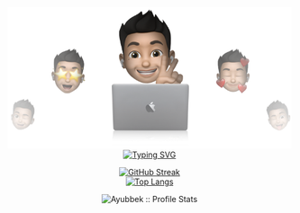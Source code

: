 <!-- # Ayubbek O'rinboyev -->

<p align="center">
<img src="https://raw.githubusercontent.com/leverow/leverow/main/cover_leverow.png" alt="Ayubbek"/>
<a href="https://github.com/Ayubiy1"><img alt="Typing SVG" src="https://readme-typing-svg.herokuapp.com?font=IBM+Plex+Sans&size=25&duration=4500&color=BCB1F7&center=true&width=500&lines=Hi,+I'm+Ayubbek+Urinboyev+👋;Front-end+Enthusiast;Nice+to+meet+you!" /> </a> </p>

<div align="center">

[![GitHub Streak](https://streak-stats.demolab.com/?user=Ayubiy1&theme=dark)](https://github.com/Ayubiy1/)<br/>
[![Top Langs](https://github-readme-stats.vercel.app/api/top-langs/?username=Ayubiy1&text_color=ffffff&text_bold=true&title_color=e3289c&bg_color=2b213a&card_width=495px)](https://github.com/Ayubiy1/)</div>

<p align="center"><img src="https://github-readme-stats.vercel.app/api?username=Ayubiy1&show_icons=true&theme=synthwave" alt="Ayubbek :: Profile Stats" /></p>

<!--------------------------------  ///

<p align="center">
<img src="./cover_leverow.png" alt="Leverow"/>
<a href="https://github.com/pattisoj"><img alt="Typing SVG" src="https://readme-typing-svg.herokuapp.com?font=IBM+Plex+Sans&size=25&duration=4500&color=BCB1F7&center=true&width=500&lines=Hi,+I'm+Azamjon+Bakhriddinov+👋;.Net+Enthusiast;Nice+to+meet+you!" /> </a> </p>

<div align="center">

[![GitHub Streak](https://streak-stats.demolab.com/?user=leverow&theme=dark)](https://github.com/leverow/)<br/>
[![Top Langs](https://github-readme-stats.vercel.app/api/top-langs/?username=leverow&text_color=ffffff&text_bold=true&title_color=e3289c&bg_color=2b213a&card_width=495px&hide=html,css)](https://github.com/leverow/)</div>


<p align="center"><img src="https://github-readme-stats.vercel.app/api?username=Leverow&show_icons=true&theme=synthwave" alt="Leverow :: Profile Stats" /></p>

### ☕ Get in touch
- LinkedIn: <a href = "https://www.linkedin.com/in/leverow/">Azamjon Bakhriddinov</a>
- Telegram: <a href = "https://t.me/muhammad_ayubiy">Ayubiy</a>
- Website: <a href = "https://metsenat-clubb.vercel.app/login">Leverow.uz</a>
<br>

  ------------------------------->
